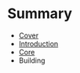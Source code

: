 # Summary

* [Cover](README.md)
* [Introduction](documentatio/Introduction.md)
* [Core](documentation/Core.md)
* Building

